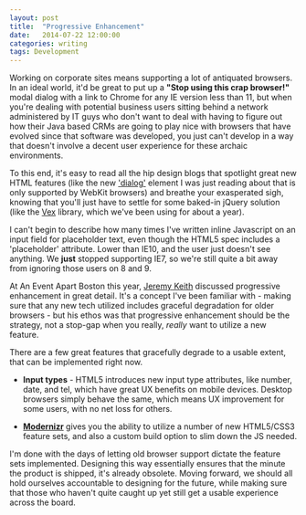 ```yaml
---
layout: post
title:  "Progressive Enhancement"
date:   2014-07-22 12:00:00
categories: writing
tags: Development
---
```

Working on corporate sites means supporting a lot of antiquated browsers. In an ideal world, it'd be great to put up a **"Stop using this crap browser!"** modal dialog with a link to Chrome for any IE version less than 11, but when you're dealing with potential business users sitting behind a network administered by IT guys who don't want to deal with having to figure out how their Java based CRMs are going to play nice with browsers that have evolved since that software was developed, you just can't develop in a way that doesn't involve a decent user experience for these archaic environments.

<!--break-->

To this end, it's easy to read all the hip design blogs that spotlight great new HTML features (like the new ['dialog'](http://www.w3schools.com/tags/tag_dialog.asp) element I was just reading about that is only supported by WebKit browsers) and breathe your exasperated sigh, knowing that you'll just have to settle for some baked-in jQuery solution (like the [Vex](https://github.com/HubSpot/vex) library, which we've been using for about a year).

I can't begin to describe how many times I've written inline Javascript on an input field for placeholder text, even though the HTML5 spec includes a 'placeholder' attribute. Lower than IE10, and the user just doesn't see anything. We **just** stopped supporting IE7, so we're still quite a bit away from ignoring those users on 8 and 9.

At An Event Apart Boston this year, [Jeremy Keith](http://adactio.com/) discussed progressive enhancement in great detail. It's a concept I've been familiar with - making sure that any new tech utilized includes graceful degradation for older browsers - but his ethos was that progressive enhancement should be the strategy, not a stop-gap when you really, _really_ want to utilize a new feature.

There are a few great features that gracefully degrade to a usable extent, that can be implemented right now.

*   **Input types** - HTML5 introduces new input type attributes, like number, date, and tel, which have great UX benefits on mobile devices. Desktop browsers simply behave the same, which means UX improvement for some users, with no net loss for others.

*   **[Modernizr](http://modernizr.com/)** gives you the ability to utilize a number of new HTML5/CSS3 feature sets, and also a custom build option to slim down the JS needed.

I'm done with the days of letting old browser support dictate the feature sets implemented. Designing this way essentially ensures that the minute the product is shipped, it's already obsolete. Moving forward, we should all hold ourselves accountable to designing for the future, while making sure that those who haven't quite caught up yet still get a usable experience across the board.